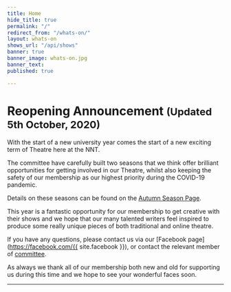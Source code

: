 ```yaml
---
title: Home
hide_title: true
permalink: "/"
redirect_from: "/whats-on/"
layout: whats-on
shows_url: "/api/shows"
banner: true
banner_image: whats-on.jpg
banner_text: 
published: true

---
```


# Reopening Announcement <small>(Updated 5th October, 2020)</small>

With the start of a new university year comes the start of a new exciting term of Theatre here at the NNT.

The committee have carefully built two seasons that we think offer brilliant opportunities for getting involved in our Theatre, whilst also keeping the safety of our membership as our highest priority during the COVID-19 pandemic.

Details on these seasons can be found on the [Autumn Season Page](/autumn2020/ "Autumn Season Page").

This year is a fantastic opportunity for our membership to get creative with their shows and we hope that our many talented writers feel inspired to produce some really unique pieces of both traditional and online theatre.

If you have any questions, please contact us via our [Facebook page](https://facebook.com/{{ site.facebook }}), or contact the relevant member of [committee](/about/#committee "Committee").

As always we thank all of our membership both new and old for supporting us during this time and we hope to see your wonderful faces soon.

<hr class="w-75">